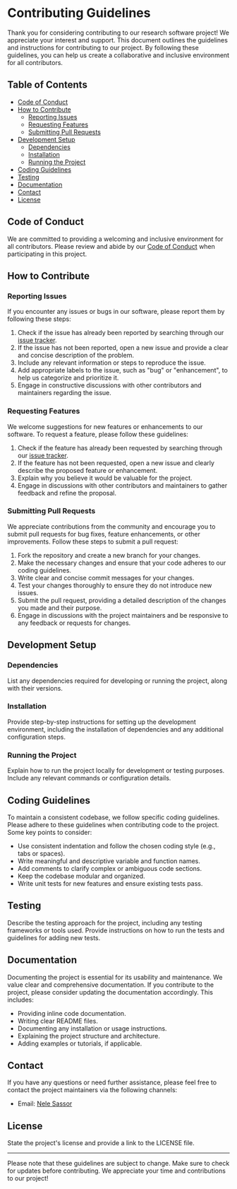 # Contributing Guidelines

Thank you for considering contributing to our research software project! We appreciate your interest and support. This document outlines the guidelines and instructions for contributing to our project. By following these guidelines, you can help us create a collaborative and inclusive environment for all contributors.

## Table of Contents

- [Code of Conduct](#code-of-conduct)
- [How to Contribute](#how-to-contribute)
    - [Reporting Issues](#reporting-issues)
    - [Requesting Features](#requesting-features)
    - [Submitting Pull Requests](#submitting-pull-requests)
- [Development Setup](#development-setup)
    - [Dependencies](#dependencies)
    - [Installation](#installation)
    - [Running the Project](#running-the-project)
- [Coding Guidelines](#coding-guidelines)
- [Testing](#testing)
- [Documentation](#documentation)
- [Contact](#contact)
- [License](#license)

## Code of Conduct

We are committed to providing a welcoming and inclusive environment for all contributors. Please review and abide by our [Code of Conduct](CONDUCT.md) when participating in this project.

## How to Contribute

### Reporting Issues

If you encounter any issues or bugs in our software, please report them by following these steps:

1. Check if the issue has already been reported by searching through our [issue tracker](https://gitup.uni-potsdam.de/dergunova/rse23_group5/-/issues?sort=created_date&state=opened).
2. If the issue has not been reported, open a new issue and provide a clear and concise description of the problem.
3. Include any relevant information or steps to reproduce the issue.
4. Add appropriate labels to the issue, such as "bug" or "enhancement", to help us categorize and prioritize it.
5. Engage in constructive discussions with other contributors and maintainers regarding the issue.

### Requesting Features

We welcome suggestions for new features or enhancements to our software. To request a feature, please follow these guidelines:

1. Check if the feature has already been requested by searching through our [issue tracker](https://gitup.uni-potsdam.de/dergunova/rse23_group5/-/issues?sort=created_date&state=opened).
2. If the feature has not been requested, open a new issue and clearly describe the proposed feature or enhancement.
3. Explain why you believe it would be valuable for the project.
4. Engage in discussions with other contributors and maintainers to gather feedback and refine the proposal.

### Submitting Pull Requests

We appreciate contributions from the community and encourage you to submit pull requests for bug fixes, feature enhancements, or other improvements. Follow these steps to submit a pull request:

1. Fork the repository and create a new branch for your changes.
2. Make the necessary changes and ensure that your code adheres to our coding guidelines.
3. Write clear and concise commit messages for your changes.
4. Test your changes thoroughly to ensure they do not introduce new issues.
5. Submit the pull request, providing a detailed description of the changes you made and their purpose.
6. Engage in discussions with the project maintainers and be responsive to any feedback or requests for changes.

## Development Setup

### Dependencies

List any dependencies required for developing or running the project, along with their versions.

### Installation

Provide step-by-step instructions for setting up the development environment, including the installation of dependencies and any additional configuration steps.

### Running the Project

Explain how to run the project locally for development or testing purposes. Include any relevant commands or configuration details.

## Coding Guidelines

To maintain a consistent codebase, we follow specific coding guidelines. Please adhere to these guidelines when contributing code to the project. Some key points to consider:

- Use consistent indentation and follow the chosen coding style (e.g., tabs or spaces).
- Write meaningful and descriptive variable and function names.
- Add comments to clarify complex or ambiguous code sections.
- Keep the codebase modular and organized.
- Write unit tests for new features and ensure existing tests pass.

## Testing

Describe the testing approach for the project, including any testing frameworks or tools used. Provide instructions on how to run the tests and guidelines for adding new tests.

## Documentation

Documenting the project is essential for its usability and maintenance. We value clear and comprehensive documentation. If you contribute to the project, please consider updating the documentation accordingly. This includes:

- Providing inline code documentation.
- Writing clear README files.
- Documenting any installation or usage instructions.
- Explaining the project structure and architecture.
- Adding examples or tutorials, if applicable.

## Contact

If you have any questions or need further assistance, please feel free to contact the project maintainers via the following channels:

- Email: [Nele Sassor](mailto:nele.sassor@uni-potsdam.de)

## License

State the project's license and provide a link to the LICENSE file.

---

Please note that these guidelines are subject to change. Make sure to check for updates before contributing. We appreciate your time and contributions to our project!

